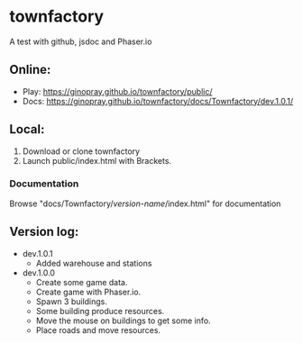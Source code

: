 # townfactory
A test with github, jsdoc and Phaser.io


<h2>Online:</h2>
<ul>
<li>Play: <a href="https://ginopray.github.io/townfactory/public/">https://ginopray.github.io/townfactory/public/</a></li>
<li>Docs: <a href="https://ginopray.github.io/townfactory/docs/Townfactory/dev.1.0.1/">https://ginopray.github.io/townfactory/docs/Townfactory/dev.1.0.1/</a></li>
</ul>


<h2>Local:</h2>
<ol>
<li>Download or clone townfactory</li>
<li>Launch public/index.html with Brackets.</li>
</ol>

<h3>Documentation</h3>
Browse "docs/Townfactory/<em>version-name</em>/index.html" for documentation


<h2>Version log:</h2>
<ul>
<li>dev.1.0.1
  <ul>
  <li>Added warehouse and stations</li>
  </ul>
</li>
<li>dev.1.0.0
  <ul>
  <li>Create some game data.</li>
  <li>Create game with Phaser.io.</li>
  <li>Spawn 3 buildings.</li>
  <li>Some building produce resources.</li>
  <li>Move the mouse on buildings to get some info.</li>
  <li>Place roads and move resources.</li>
  </ul>
</li>
</ul>
